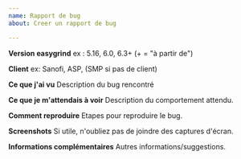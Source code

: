 ```yaml
---
name: Rapport de bug
about: Creer un rapport de bug

---
```


**Version easygrind**
ex : 5.16, 6.0, 6.3+ (+ = "à partir de")

**Client**
ex: Sanofi, ASP, (SMP si pas de client)

**Ce que j'ai vu**
Description du bug rencontré

**Ce que je m'attendais à voir**
Description du comportement attendu.

**Comment reproduire**
Etapes pour reproduire le bug.

**Screenshots**
Si utile, n'oubliez pas de joindre des captures d'écran.

**Informations complémentaires**
Autres informations/suggestions.
